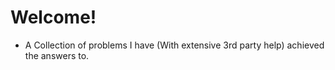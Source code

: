 # Welcome!
- A Collection of problems I have (With extensive 3rd party help) achieved the answers to. 
